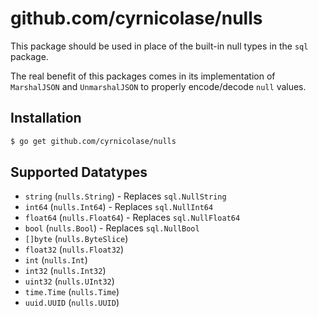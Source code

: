 # github.com/cyrnicolase/nulls

This package should be used in place of the built-in null types in the `sql` package.

The real benefit of this packages comes in its implementation of `MarshalJSON` and `UnmarshalJSON` to properly encode/decode `null` values.

## Installation

``` bash
$ go get github.com/cyrnicolase/nulls
```

## Supported Datatypes

* `string` (`nulls.String`) - Replaces `sql.NullString`
* `int64` (`nulls.Int64`) - Replaces `sql.NullInt64`
* `float64` (`nulls.Float64`) - Replaces `sql.NullFloat64`
* `bool` (`nulls.Bool`) - Replaces `sql.NullBool`
* `[]byte` (`nulls.ByteSlice`)
* `float32` (`nulls.Float32`)
* `int` (`nulls.Int`)
* `int32` (`nulls.Int32`)
* `uint32` (`nulls.UInt32`)
* `time.Time` (`nulls.Time`)
* `uuid.UUID` (`nulls.UUID`)
